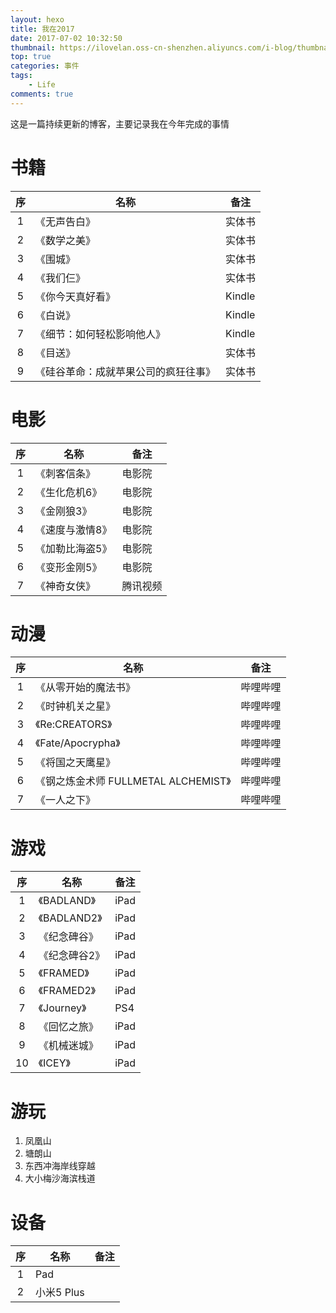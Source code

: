 ```yaml
---
layout: hexo
title: 我在2017
date: 2017-07-02 10:32:50
thumbnail: https://ilovelan.oss-cn-shenzhen.aliyuncs.com/i-blog/thumbnail/2017/2017-07-02.png
top: true
categories: 事件
tags:
    - Life
comments: true
---
```


这是一篇持续更新的博客，主要记录我在今年完成的事情

# 书籍

序 | 名称 | 备注
:---: | --- | ---
1 | 《无声告白》 | 实体书
2 | 《数学之美》 | 实体书
3 | 《围城》 | 实体书
4 | 《我们仨》 | 实体书
5 | 《你今天真好看》 | Kindle
6 | 《白说》 | Kindle
7 | 《细节：如何轻松影响他人》 | Kindle
8 | 《目送》 | 实体书
9 | 《硅谷革命：成就苹果公司的疯狂往事》 | 实体书

# 电影

序 | 名称 | 备注
:---: | -- | ---
1 | 《刺客信条》 | 电影院
2 | 《生化危机6》 | 电影院
3 | 《金刚狼3》 | 电影院
4 | 《速度与激情8》 | 电影院
5 | 《加勒比海盗5》 | 电影院
6 | 《变形金刚5》 | 电影院
7 | 《神奇女侠》 | 腾讯视频

# 动漫

序 | 名称 | 备注
:---: | -- | ---
1 | 《从零开始的魔法书》 | 哔哩哔哩
2 | 《时钟机关之星》 | 哔哩哔哩
3 | 《Re:CREATORS》 | 哔哩哔哩
4 | 《Fate/Apocrypha》 | 哔哩哔哩
5 | 《将国之天鹰星》 | 哔哩哔哩
6 | 《钢之炼金术师 FULLMETAL ALCHEMIST》 | 哔哩哔哩
7 | 《一人之下》 | 哔哩哔哩

# 游戏

序 | 名称 | 备注
:---: | -- | ---
1 | 《BADLAND》 | iPad
2 | 《BADLAND2》 | iPad
3 | 《纪念碑谷》 | iPad
4 | 《纪念碑谷2》 | iPad
5 | 《FRAMED》 | iPad
6 | 《FRAMED2》 | iPad
7 | 《Journey》 | PS4
8 | 《回忆之旅》 | iPad
9 | 《机械迷城》 | iPad
10 | 《ICEY》 | iPad

# 游玩

1. 凤凰山
2. 塘朗山
3. 东西冲海岸线穿越
4. 大小梅沙海滨栈道

# 设备

序 | 名称 | 备注
:---: | -- | ---
1 | Pad 
2 | 小米5 Plus 